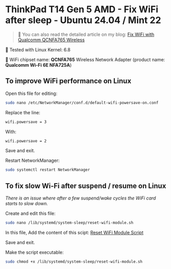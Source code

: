 # ThinkPad T14 Gen 5 AMD - Fix WiFi after sleep - Ubuntu 24.04 / Mint 22

> 📝 You can also read the detailed article on my blog:
[Fix WiFi with Qualcomm QCNFA765 Wireless](https://www.damian-freelance.com/blog/thinkpad-t14-amd-qualcomm-qcnfa765-fix-wifi-on-linux)

🐧 Tested with Linux Kernel: 6.8

🛜 WiFi chipset name: **QCNFA765** Wireless Network Adapter (product name: **Qualcomm Wi-Fi 6E NFA725A**)

## To improve WiFi performance on Linux

Open this file for editing:

```bash
sudo nano /etc/NetworkManager/conf.d/default-wifi-powersave-on.conf
```

Replace the line:

```bash
wifi.powersave = 3
```

With:

```bash
wifi.powersave = 2
```

Save and exit.

Restart NetworkManager:

```bash
sudo systemctl restart NetworkManager
```

## To fix slow Wi-Fi after suspend / resume on Linux

*There is an issue where after a few suspend/wake cycles the WiFi card starts to slow down.*

Create and edit this file:

```bash
sudo nano /lib/systemd/system-sleep/reset-wifi-module.sh
```

In this file, Add the content of this scipt:
[Reset WiFi Module Script](https://github.com/s-damian/thinkpad-t14-gen-5-amd-linux/blob/main/sh/reset-wifi-module.sh)

Save and exit.

Make the script executable:

```bash
sudo chmod +x /lib/systemd/system-sleep/reset-wifi-module.sh
```
